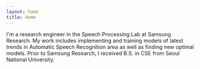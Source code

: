 ```yaml
---
layout: home
title: Home
---
```

I'm a research engineer in the Speech Processing Lab at Samsung Research. My work includes implementing and training models of latest trends in Automatic Speech Recognition area as well as finding new optimal models. Prior to Samsung Research, I received B.S. in CSE from Seoul National University.


